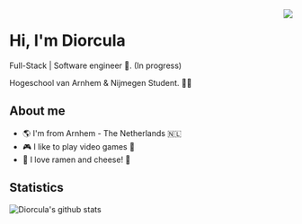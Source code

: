 <img align="right" src="https://media.giphy.com/media/eJLjiIJFNiHySBfy4O/giphy.gif">


# Hi, I'm Diorcula
Full-Stack | Software engineer :robot:. (In progress)

Hogeschool van Arnhem & Nijmegen Student. :man_technologist:

## About me 
- :earth_americas: I'm from Arnhem - The Netherlands :netherlands:
- :video_game: I like to play video games :space_invader:
- :ramen: I love ramen and cheese! :cheese:

## Statistics
![Diorcula's github stats](https://github-readme-stats.vercel.app/api?username=diorcula&show_icons=true&hide_border=true)
